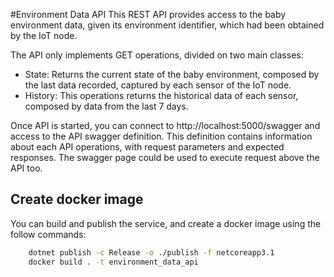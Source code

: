 #Environment Data API
This REST API provides access to the baby environment data, given its environment identifier, which had been obtained by the IoT node.

The API only implements GET operations, divided on two main classes:
* State: Returns the current state of the baby environment, composed by the last data recorded, captured by each sensor of the IoT node.
* History: This operations returns the historical data of each sensor, composed by data from the last 7 days.

Once API is started, you can connect to http://localhost:5000/swagger and access to the API swagger definition. This definition contains information about each API operations, with request parameters and expected responses. The swagger page could be used to execute request above the API too.

## Create docker image
You can build and publish the service, and create a docker image using the follow commands:
```bash
    dotnet publish -c Release -o ./publish -f netcoreapp3.1
    docker build . -t environment_data_api
```